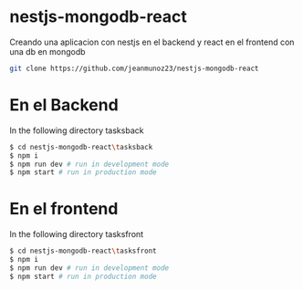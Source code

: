 # nestjs-mongodb-react
Creando una aplicacion con nestjs en el backend y react en el frontend con una db en mongodb 
```bash
git clone https://github.com/jeanmunoz23/nestjs-mongodb-react
```

# En el Backend 
In the following directory tasksback
```bash
$ cd nestjs-mongodb-react\tasksback
$ npm i
$ npm run dev # run in development mode
$ npm start # run in production mode

```

# En el frontend 
In the following directory tasksfront
```bash
$ cd nestjs-mongodb-react\tasksfront
$ npm i
$ npm run dev # run in development mode
$ npm start # run in production mode
```
